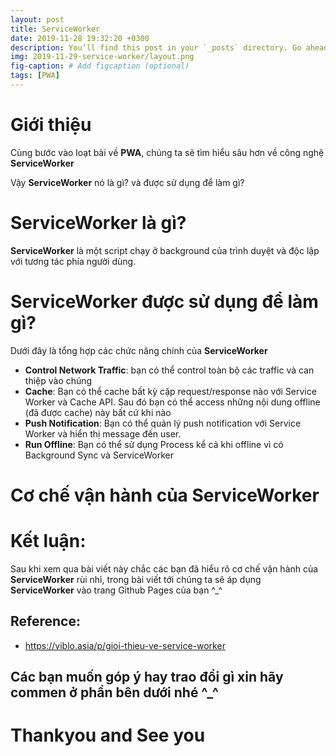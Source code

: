 ```yaml
---
layout: post
title: ServiceWorker
date: 2019-11-28 19:32:20 +0300
description: You’ll find this post in your `_posts` directory. Go ahead and edit it and re-build the site to see your changes. # Add post description (optional)
img: 2019-11-29-service-worker/layout.png
fig-caption: # Add figcaption (optional)
tags: [PWA]
---
```

# **Giới thiệu**
Cùng bước vào loạt bài về **PWA**, chúng ta sẽ tìm hiểu sâu hơn về công nghệ **ServiceWorker**

Vậy **ServiceWorker** nó là gì? và được sử dụng để làm gì?

# **ServiceWorker là gì?**
**ServiceWorker** là một script chạy ở background của trình duyệt và độc lập với tương tác phía người dùng.

# **ServiceWorker được sử dụng để làm gì?**
Dưới đây là tổng hợp các chức năng chính của **ServiceWorker**
- **Control Network Traffic**: bạn có thể control toàn bộ các traffic và can thiệp vào chúng
- **Cache**: Bạn có thể cache bất kỳ cặp request/response nào với Service Worker và Cache API. Sau đó bạn có thể access những nội dung offline (đã được cache) này bất cứ khi nào
- **Push Notification**: Bạn có thể quản lý push notification với Service Worker và hiển thị message đến user.
- **Run Offline**: Bạn có thể sử dụng Process kể cả khi offline vì có Background Sync và ServiceWorker

# **Cơ chế vận hành của ServiceWorker**

# **Kết luận:**
Sau khi xem qua bài viết này chắc các bạn đã hiểu rõ cơ chế vận hành của **ServiceWorker** rùi nhỉ, trong bài viết tới chúng ta sẽ áp dụng **ServiceWorker** vào trang Github Pages của bạn ^_^

## **Reference:**
  * <a href="https://viblo.asia/p/gioi-thieu-ve-service-worker-Qbq5QLgXlD8" target="_blank">https://viblo.asia/p/gioi-thieu-ve-service-worker</a>

## Các bạn muốn góp ý hay trao đổi gì xin hãy commen ở phần bên dưới nhé ^_^

# Thankyou and See you 